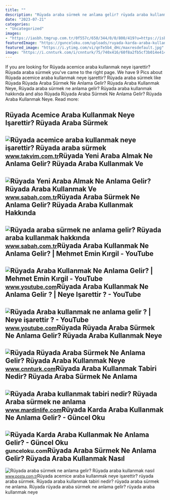 ```yaml
---
title: ""
description: "Rüyada araba sürmek ne anlama gelir? rüyada araba kullanmak hakkında"
date: "2023-07-21"
categories:
- "Uncategorized"
images:
- "https://iasbh.tmgrup.com.tr/0f557c/650/344/0/0/800/419?u=https://isbh.tmgrup.com.tr/sbh/2020/01/11/ruyada-araba-surmek-ne-anlama-gelir-ruyada-araba-surmek-ile-ilgili-yorum-1578690608054.jpg"
featuredImage: "https://gunceloku.com/uploads/ruyada-karda-araba-kullanmak-ne-anlama-gelir-622afa948e797.jpg"
featured_image: "https://i.ytimg.com/vi/qnTe5b4_dHc/maxresdefault.jpg"
image: "https://i.cnnturk.com/i/cnnturk/75/740x416/60f8a2fb5cf3b014e4147d19.jpg"
---
```


If you are looking for Rüyada acemice araba kullanmak neye işarettir? Rüyada araba sürmek you've came to the right page. We have 9 Pics about Rüyada acemice araba kullanmak neye işarettir? Rüyada araba sürmek like Rüyada Rüyada Araba Sürmek Ne Anlama Gelir? Rüyada Araba Kullanmak Neye, Rüyada araba sürmek ne anlama gelir? Rüyada araba kullanmak hakkında and also Rüyada Rüyada Araba Sürmek Ne Anlama Gelir? Rüyada Araba Kullanmak Neye. Read more:

Rüyada Acemice Araba Kullanmak Neye Işarettir? Rüyada Araba Sürmek
------------------------------------------------------------------

 ![Rüyada acemice araba kullanmak neye işarettir? Rüyada araba sürmek](https://iatkv.tmgrup.com.tr/7b6f6b/0/0/0/0/0/0?u=https:%2f%2fitkv.tmgrup.com.tr%2falbum%2f2021%2f12%2f17%2f1639741341313.jpg&mw=1100&l=1) <small>www.takvim.com.tr</small>Rüyada Yeni Araba Almak Ne Anlama Gelir? Rüyada Araba Kullanmak Ve
------------------------------------------------------------------

 ![Rüyada Yeni Araba Almak Ne Anlama Gelir? Rüyada Araba Kullanmak Ve](https://iasbh.tmgrup.com.tr/2e6af3/752/395/0/0/1371/720?u=https://isbh.tmgrup.com.tr/sbh/2020/03/23/ruyada-araba-surmek-kullanmak-nedir-ne-anlama-gelir-ruyada-araba-almak-kaza-yapmak-ruya-tabirleri-1584964947661.jpg) <small>www.sabah.com.tr</small>Rüyada Araba Sürmek Ne Anlama Gelir? Rüyada Araba Kullanmak Hakkında
--------------------------------------------------------------------

 ![Rüyada araba sürmek ne anlama gelir? Rüyada araba kullanmak hakkında](https://iasbh.tmgrup.com.tr/0f557c/650/344/0/0/800/419?u=https://isbh.tmgrup.com.tr/sbh/2020/01/11/ruyada-araba-surmek-ne-anlama-gelir-ruyada-araba-surmek-ile-ilgili-yorum-1578690608054.jpg) <small>www.sabah.com.tr</small>Rüyada Araba Kullanmak Ne Anlama Gelir? | Mehmet Emin Kırgil - YouTube
----------------------------------------------------------------------

 ![Rüyada Araba Kullanmak Ne Anlama Gelir? | Mehmet Emin Kırgil - YouTube](https://i.ytimg.com/vi/rd7hYM_J8xU/maxresdefault.jpg) <small>www.youtube.com</small>Rüyada Araba Kullanmak Ne Anlama Gelir ? | Neye Işarettir ? - YouTube
---------------------------------------------------------------------

 ![Rüyada Araba kullanmak ne anlama gelir ? | Neye işarettir ? - YouTube](https://i.ytimg.com/vi/qnTe5b4_dHc/maxresdefault.jpg) <small>www.youtube.com</small>Rüyada Rüyada Araba Sürmek Ne Anlama Gelir? Rüyada Araba Kullanmak Neye
-----------------------------------------------------------------------

 ![Rüyada Rüyada Araba Sürmek Ne Anlama Gelir? Rüyada Araba Kullanmak Neye](https://i.cnnturk.com/i/cnnturk/75/740x416/60f8a2fb5cf3b014e4147d19.jpg) <small>www.cnnturk.com</small>Rüyada Araba Kullanmak Tabiri Nedir? Rüyada Araba Sürmek Ne Anlama
------------------------------------------------------------------

 ![Rüyada Araba kullanmak tabiri nedir? Rüyada Araba sürmek ne anlama](https://www.mardinlife.com/uploads/2021/03/ruyada-araba-kullanmak-gormenin-tabiri-nedir-araba-gormek-ne-anlama-gelir-ruyada-araba-surmek-ne-anlama-geliyor-55924.jpg?234234.234234) <small>www.mardinlife.com</small>Rüyada Karda Araba Kullanmak Ne Anlama Gelir? - Güncel Oku
----------------------------------------------------------

 ![Rüyada Karda Araba Kullanmak Ne Anlama Gelir? - Güncel Oku](https://gunceloku.com/uploads/ruyada-karda-araba-kullanmak-ne-anlama-gelir-622afa948e797.jpg) <small>gunceloku.com</small>Rüyada Araba Sürmek Ne Anlama Gelir? Rüyada Araba Kullanmak Nasıl
-----------------------------------------------------------------

 ![Rüyada araba sürmek ne anlama gelir? Rüyada araba kullanmak nasıl](https://i3.posta.com.tr/i/posta/75/750x0/62fa314fe4bfdd1ebc3f1c86.jpg) <small>www.posta.com.tr</small>Rüyada acemice araba kullanmak neye işarettir? rüyada araba sürmek. Rüyada araba kullanmak tabiri nedir? rüyada araba sürmek ne anlama. Rüyada rüyada araba sürmek ne anlama gelir? rüyada araba kullanmak neye

